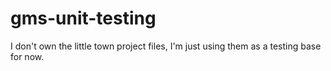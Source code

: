 # gms-unit-testing
 
I don't own the little town project files, I'm just using them as a testing base for now.
